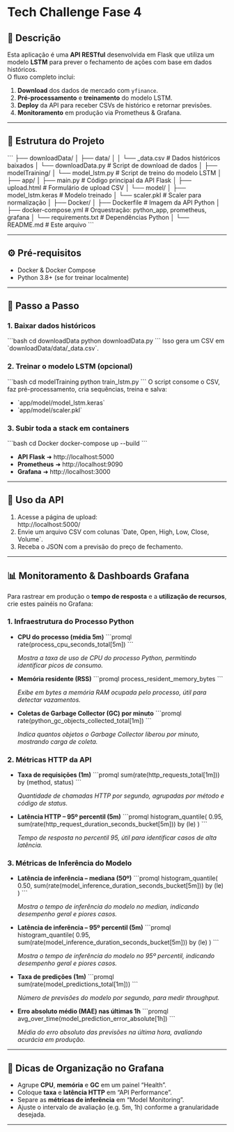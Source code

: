 # Tech Challenge Fase 4

## 📖 Descrição
Esta aplicação é uma **API RESTful** desenvolvida em Flask que utiliza um modelo **LSTM** para prever o fechamento de ações com base em dados históricos.  
O fluxo completo inclui:  
1. **Download** dos dados de mercado com `yfinance`.  
2. **Pré-processamento** e **treinamento** do modelo LSTM.  
3. **Deploy** da API para receber CSVs de histórico e retornar previsões.  
4. **Monitoramento** em produção via Prometheus & Grafana.

---

## 📂 Estrutura do Projeto
\`\`\`
├── downloadData/
│   ├── data/
│   │   └── <SYMBOL>_data.csv        # Dados históricos baixados
│   └── downloadData.py              # Script de download de dados
│
├── modelTraining/
│   └── model_lstm.py                # Script de treino do modelo LSTM
│
├── app/
│   ├── main.py                      # Código principal da API Flask
│   ├── upload.html                  # Formulário de upload CSV
│   └── model/
│       ├── model_lstm.keras         # Modelo treinado
│       └── scaler.pkl               # Scaler para normalização
│
├── Docker/
│   ├── Dockerfile                   # Imagem da API Python
│   ├── docker-compose.yml           # Orquestração: python_app, prometheus, grafana
│   └── requirements.txt             # Dependências Python
│
└── README.md                        # Este arquivo
\`\`\`

---

## ⚙️ Pré-requisitos
- Docker & Docker Compose  
- Python 3.8+ (se for treinar localmente)

---

## 🚀 Passo a Passo

### 1. Baixar dados históricos
\`\`\`bash
cd downloadData
python downloadData.py
\`\`\`
Isso gera um CSV em \`downloadData/data/<SYMBOL>_data.csv\`.

### 2. Treinar o modelo LSTM (opcional)
\`\`\`bash
cd modelTraining
python train_lstm.py
\`\`\`
O script consome o CSV, faz pré-processamento, cria sequências, treina e salva:
- \`app/model/model_lstm.keras\`  
- \`app/model/scaler.pkl\`

### 3. Subir toda a stack em containers
\`\`\`bash
cd Docker
docker-compose up --build
\`\`\`
- **API Flask** ➜ http://localhost:5000  
- **Prometheus** ➜ http://localhost:9090  
- **Grafana** ➜ http://localhost:3000  

---

## 📡 Uso da API

1. Acesse a página de upload:  
   http://localhost:5000/  
2. Envie um arquivo CSV com colunas \`Date, Open, High, Low, Close, Volume\`.  
3. Receba o JSON com a previsão do preço de fechamento.

---

## 📊 Monitoramento & Dashboards Grafana

Para rastrear em produção o **tempo de resposta** e a **utilização de recursos**, crie estes painéis no Grafana:

### 1. Infraestrutura do Processo Python
- **CPU do processo (média 5m)**
  \`\`\`promql
  rate(process_cpu_seconds_total[5m])
  \`\`\`

   *Mostra a taxa de uso de CPU do processo Python, permitindo identificar picos de consumo.*

- **Memória residente (RSS)**
  \`\`\`promql
  process_resident_memory_bytes
  \`\`\`

  *Exibe em bytes a memória RAM ocupada pelo processo, útil para detectar vazamentos.*

- **Coletas de Garbage Collector (GC) por minuto**
  \`\`\`promql
  rate(python_gc_objects_collected_total[1m])
  \`\`\`

  *Indica quantos objetos o Garbage Collector liberou por minuto, mostrando carga de coleta.*

### 2. Métricas HTTP da API
- **Taxa de requisições (1m)**
  \`\`\`promql
  sum(rate(http_requests_total[1m])) by (method, status)
  \`\`\`

  *Quantidade de chamadas HTTP por segundo, agrupadas por método e código de status.*

- **Latência HTTP – 95º percentil (5m)**
  \`\`\`promql
  histogram_quantile(
    0.95,
    sum(rate(http_request_duration_seconds_bucket[5m])) by (le)
  )
  \`\`\`

  *Tempo de resposta no percentil 95, útil para identificar casos de alta latência.*

### 3. Métricas de Inferência do Modelo
- **Latência de inferência – mediana (50º)**
  \`\`\`promql
  histogram_quantile(
    0.50,
    sum(rate(model_inference_duration_seconds_bucket[5m])) by (le)
  )
  \`\`\`

  *Mostra o tempo de inferência do modelo no median, indicando desempenho geral e piores casos.*

- **Latência de inferência – 95º percentil (5m)**
  \`\`\`promql
  histogram_quantile(
    0.95,
    sum(rate(model_inference_duration_seconds_bucket[5m])) by (le)
  )
  \`\`\`

  *Mostra o tempo de inferência do modelo no 95º percentil, indicando desempenho geral e piores casos.*

- **Taxa de predições (1m)**
  \`\`\`promql
  sum(rate(model_predictions_total[1m]))
  \`\`\`

  *Número de previsões do modelo por segundo, para medir throughput.*

- **Erro absoluto médio (MAE) nas últimas 1h**
  \`\`\`promql
  avg_over_time(model_prediction_error_absolute[1h])
  \`\`\`

  *Média do erro absoluto das previsões na última hora, avaliando acurácia em produção.*

---

## 📝 Dicas de Organização no Grafana
- Agrupe **CPU**, **memória** e **GC** em um painel “Health”.  
- Coloque **taxa** e **latência HTTP** em “API Performance”.  
- Separe as **métricas de inferência** em “Model Monitoring”.  
- Ajuste o intervalo de avaliação (e.g. 5m, 1h) conforme a granularidade desejada.

---
